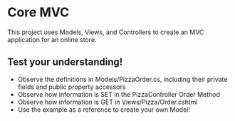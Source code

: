 # Core MVC
This project uses Models, Views, and Controllers to create an MVC application for an online store.

## Test your understanding!
- Observe the definitions in Models/PizzaOrder.cs, including their private fields and public property accessors
- Observe how information is SET in the PizzaController Order Method
- Observe how information is GET in Views/Pizza/Order.cshtml
- Use the example as a reference to create your own Model!
